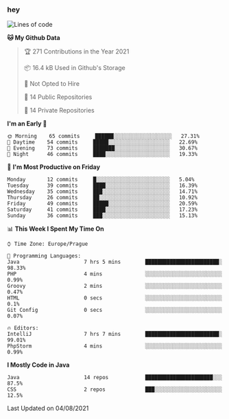### hey

<!--START_SECTION:waka-->
![Lines of code](https://img.shields.io/badge/From%20Hello%20World%20I%27ve%20Written-107697%20lines%20of%20code-blue)

**🐱 My Github Data** 

> 🏆 271 Contributions in the Year 2021
 > 
> 📦 16.4 kB Used in Github's Storage 
 > 
> 🚫 Not Opted to Hire
 > 
> 📜 14 Public Repositories 
 > 
> 🔑 14 Private Repositories  
 > 
**I'm an Early 🐤** 

```text
🌞 Morning    65 commits     ██████░░░░░░░░░░░░░░░░░░░   27.31% 
🌆 Daytime    54 commits     █████░░░░░░░░░░░░░░░░░░░░   22.69% 
🌃 Evening    73 commits     ███████░░░░░░░░░░░░░░░░░░   30.67% 
🌙 Night      46 commits     ████░░░░░░░░░░░░░░░░░░░░░   19.33%

```
📅 **I'm Most Productive on Friday** 

```text
Monday       12 commits     █░░░░░░░░░░░░░░░░░░░░░░░░   5.04% 
Tuesday      39 commits     ████░░░░░░░░░░░░░░░░░░░░░   16.39% 
Wednesday    35 commits     ███░░░░░░░░░░░░░░░░░░░░░░   14.71% 
Thursday     26 commits     ██░░░░░░░░░░░░░░░░░░░░░░░   10.92% 
Friday       49 commits     █████░░░░░░░░░░░░░░░░░░░░   20.59% 
Saturday     41 commits     ████░░░░░░░░░░░░░░░░░░░░░   17.23% 
Sunday       36 commits     ███░░░░░░░░░░░░░░░░░░░░░░   15.13%

```


📊 **This Week I Spent My Time On** 

```text
⌚︎ Time Zone: Europe/Prague

💬 Programming Languages: 
Java                     7 hrs 5 mins        ████████████████████████░   98.33% 
PHP                      4 mins              ░░░░░░░░░░░░░░░░░░░░░░░░░   0.99% 
Groovy                   2 mins              ░░░░░░░░░░░░░░░░░░░░░░░░░   0.47% 
HTML                     0 secs              ░░░░░░░░░░░░░░░░░░░░░░░░░   0.1% 
Git Config               0 secs              ░░░░░░░░░░░░░░░░░░░░░░░░░   0.07%

🔥 Editors: 
IntelliJ                 7 hrs 7 mins        ████████████████████████░   99.01% 
PhpStorm                 4 mins              ░░░░░░░░░░░░░░░░░░░░░░░░░   0.99%

```

**I Mostly Code in Java** 

```text
Java                     14 repos            ██████████████████████░░░   87.5% 
CSS                      2 repos             ███░░░░░░░░░░░░░░░░░░░░░░   12.5%

```



 Last Updated on 04/08/2021
<!--END_SECTION:waka-->
